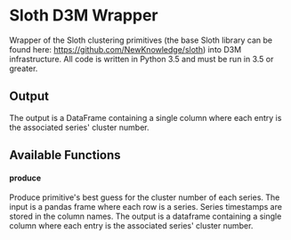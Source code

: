 # Sloth D3M Wrapper
Wrapper of the Sloth clustering primitives (the base Sloth library can be found here: https://github.com/NewKnowledge/sloth) into D3M infrastructure. All code is written in Python 3.5 and must be run in 3.5 or greater. 

## Output
The output is a DataFrame containing a single column where each entry is the associated series' cluster number.

## Available Functions

#### produce
Produce primitive's best guess for the cluster number of each series. The input is a pandas frame where each row is a series. Series timestamps are stored in the column names. The output is a dataframe containing a single column where each entry is the associated series' cluster number.
